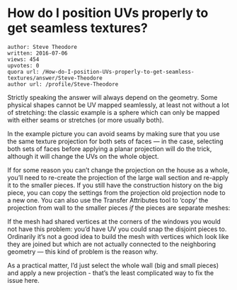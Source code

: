 # How do I position UVs properly to get seamless textures?

	author: Steve Theodore
	written: 2016-07-06
	views: 454
	upvotes: 0
	quora url: /How-do-I-position-UVs-properly-to-get-seamless-textures/answer/Steve-Theodore
	author url: /profile/Steve-Theodore


Strictly speaking the answer will always depend on the geometry. Some physical shapes cannot be UV mapped seamlessly, at least not without a lot of stretching: the classic example is a sphere which can only be mapped with either seams or stretches (or more usually both).

In the example picture you can avoid seams by making sure that you use the same texture projection for both sets of faces — in the case, selecting both sets of faces before applying a planar projection will do the trick, although it will change the UVs on the whole object.

If for some reason you can’t change the projection on the house as a whole, you’ll need to re-create the projection of the large wall section and re-apply it to the smaller pieces. If you still have the construction history on the big piece, you can copy the settings from the projection old projection node to a new one. You can also use the Transfer Attributes tool to ‘copy’ the projection from wall to the smaller pieces _if_  the pieces are separate meshes:



If the mesh had shared vertices at the corners of the windows you would not have this problem: you’d have UV you could snap the disjoint pieces to. Ordinarily it’s not a good idea to build the mesh with vertices which look like they are joined but which are not actually connected to the neighboring geometry — this kind of problem is the reason why.

As a practical matter, I’d just select the whole wall (big and small pieces) and apply a new projection - that’s the least complicated way to fix the issue here.

